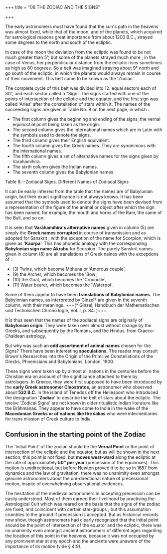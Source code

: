 +++
title = "06 THE ZODIAC AND THE SIGNS"

+++

The early astronomers must have found that the sun's path in the heavens was almost fixed, while that of the moon, and of the planets, which acquired for astrological reasons great importance from about 1200 B.C., strayed some degrees to the north and south of the ecliptic. 

In case of the moon the deviation from the ecliptic was found to be not much greater than 5°, but some of the planets strayed much more ; in the case of Venus, her perpendicular distance from the ecliptic rises sometimes as high as 80 degrees. So a belt was imagined straying about 9° north and go south of the ecliptic, in which the planets would always remain in course of their movement. This belt came to be known as the 'Zodiac.' 

The complete cycle of this belt was divided into 12. equal sectors each of 30°, and each sector called a "Sign'. The signs started with one of the points of intersection of the ecliptic and the equator, and the first sign was called 'Aries' after the constellation of stars within it. The names of the succeeding signs are given in Table No. 8 on the next page, in which : 

- The first column gives the beginning and ending of the signs, the vernal equinoctial point being taken as the origin. 
- The second column gives the international names which are in Latin with the symbols used to denote the signs. 
- The third column gives their English equivalent. 
- The fourth column gives the Greek names. They are synonimous with the international names. 
- The fifth column gives a set of alternative names for the signs given by Varahamihira. 
- The sixth column gives the Indian names. 
- The seventh column gives the Babylonian names.

Table 8.--Zodiacal Signs. Different Names of Zodiacal Signs 

<div class="spreadsheet" src="../../../tables/zodiac_names.csv" separator=","> </div>  


It can be easily inferred from the table that the names are of Babylonian origin, but their exact significance is not always known. It has been assumed that the symbols used to denote the signs have been devised from a representation of the figure of the animal or object after which the sign has been named, for example, the mouth and horns of the Ram, the same of the Bull, and so on. 

It is seen that **Varāhamihira's alternative names** given in column (5) are simply the **Greek names corrupted** in course of transmission and as adopted for Sanskrit ; with the exception of the name for Scorpion, which is given as '**Kaurpa**'. This has phonetic analogy with the corresponding **Babylonian sign name Akrabu** for Scorpion. The purely Sanskrit names given in column (6) are all translations of Greek naines with the exceptions of : 

- (3) Twins, which become Mithuna or ‘Amorous couple', 
- (9) the Archer, which becomes the 'Bow', 
- (10) the Goat, which becomes the 'Crocodile', 
- (11) Water bearer, which becomes the 'Waterpot'. 

Some of them appear to have been **translations of Babylonian names**. The Babylonian names, as interpreted by Ginzel\* are given in the seventh column, with their meanings. +++(\* Ginzel, Handbuch der Mathematischen und Technischen Chrono logie, Vol. I, p. 84. )+++

It is thus seen that the names of the zodiacal signs are originally of **Babylonian origin**. They were taken over almost without change by the Greeks, and subsequently by the Romans, and the Hindus, from Graeco-Chaldean astrology, 

But why was such an **odd assortment of animal names** chosen for the Signs? There have been interesting **speculations**. The reader may consult Brown's Researches into the Origin of the Primilive Constellations of the Grecks, Phoenicians and Babylonians, London, 1900. 

These signs were taken up by almost all nations in the centuries before the Christian era on account of the significance attached to them by astrologers. In Greece, they were first supposed to have been introduced by the **early Greek astronomer Cleostratos**, an astronomer who observed about **532 B.C.** in the island of Tenedos off the Hellespont who introduced the designation '**Zodiac**' to describe the belt of stars about the ecliptic. The twelve 'Zodical Signs' are not known in older ritualistic Indian literature like the Brāhmaṇas. They appear to have come to India in the wake of the **Macedonian Greeks or of nations like the śakas** who were intermediaries for trans mission of Greek culture to India. 

## Confusion in the starting point of the Zodiac 

The 'Initial Point' of the zodiac should be the **Vernal Point** or the point of intersection of the ecliptic and the equator, but as will be shown in the next section, this point is not fixed, but **moves west-ward** along the ecliptic at the rate of approximately **50" per year** (precession of the equinoxes). This motion is unidirectional, but before Newton proved it to be so in 1687 from dynamics and the law of gravitation, there was no unanimity even amongst genuine astronomers about the uni-directional nature of precessional motion, inspite of overwhelming observational evidences. 

The hesitation of the medieval astronomers in accepting precession can be easily understood. Most of them earned their livelihood by practising the Astrological Cult which was reared on the basis that the signs of the zodiac are fixed, and coincident with certain star-groups ; but this assumption crumbles to the ground if precession is accepted. But as historical records now show, though astronomers had clearly recognized that the initial point should be the point of intersection of the equator and the ecliptic, there was no unanimity even amongst ancient astronomers of different ages regarding the location of this point in the heavens, because it was not occupied by any prominent star at any epoch and the ancients were unaware of the importance of its motion (vide § 4:9). 
